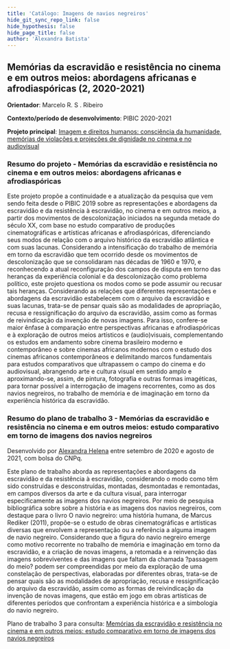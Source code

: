 ```yaml
---
title: 'Catálogo: Imagens de navios negreiros'
hide_git_sync_repo_link: false
hide_hypothesis: false
hide_page_title: false
author: 'Alexandra Batista'
---
```


## Memórias da escravidão e resistência no cinema e em outros meios: abordagens africanas e afrodiaspóricas (2, 2020-2021)

**Orientador**: Marcelo R. S . Ribeiro

**Contexto/período de desenvolvimento**: PIBIC 2020-2021

**Projeto principal**: [Imagem e direitos humanos: consciência da humanidade, memórias de violações e projeções de dignidade no cinema e no audiovisual](/projetos/pesquisa/imagem-e-direitos-humanos)

### Resumo do projeto - Memórias da escravidão e resistência no cinema e em outros meios: abordagens africanas e afrodiaspóricas

Este projeto propõe a continuidade e a atualização da pesquisa que vem sendo feita desde o PIBIC 2019 sobre as representações e abordagens da escravidão e da resistência à escravidão, no cinema e em outros meios, a partir dos movimentos de descolonização iniciados na segunda metade do século XX, com base no estudo comparativo de produções cinematográficas e artísticas africanas e afrodiaspóricas, diferenciando seus modos de relação com o arquivo histórico da escravidão atlântica e com suas lacunas. Considerando a intensificação do trabalho de memória em torno da escravidão que tem ocorrido desde os movimentos de descolonização que se consolidaram nas décadas de 1960 e 1970, e reconhecendo a atual reconfiguração dos campos de disputa em torno das heranças da experiência colonial e da descolonização como problema político, este projeto questiona os modos como se pode assumir ou recusar tais heranças. Considerando as relações que diferentes representações e abordagens da escravidão estabelecem com o arquivo da escravidão e suas lacunas, trata-se de pensar quais são as modalidades de apropriação, recusa e ressignificação do arquivo da escravidão, assim como as formas de reivindicação da invenção de novas imagens. Para isso, confere-se maior ênfase à comparação entre perspectivas africanas e afrodiaspóricas e à exploração de outros meios artísticos e (audio)visuais, complementando os estudos em andamento sobre cinema brasileiro moderno e contemporâneo e sobre cinemas africanos modernos com o estudo dos cinemas africanos contemporâneos e delimitando marcos fundamentais para estudos comparativos que ultrapassem o campo do cinema e do audiovisual, abrangendo arte e cultura visual em sentido amplo e aproximando-se, assim, de pintura, fotografia e outras formas imagéticas, para tornar possível a interrogação de imagens recorrentes, como as dos navios negreiros, no trabalho de memória e de imaginação em torno da experiência histórica da escravidão.

### Resumo do plano de trabalho 3 - Memórias da escravidão e resistência no cinema e em outros meios: estudo comparativo em torno de imagens dos navios negreiros

Desenvolvido por [Alexandra Helena](/quem-somos/integrantes/alexandra-helena) entre setembro de 2020 e agosto de 2021, com bolsa do CNPq.

Este plano de trabalho aborda as representações e abordagens da escravidão e da resistência à escravidão, considerando o modo como têm sido construídas e desconstruídas, montadas, desmontadas e remontadas, em campos diversos da arte e da cultura visual, para interrogar especificamente as imagens dos navios negreiros. Por meio de pesquisa bibliográfica sobre sobre a história e as imagens dos navios negreiros, com destaque para o livro O navio negreiro: uma história humana, de Marcus Rediker (2011), propõe-se o estudo de obras cinematográficas e artísticas diversas que envolvem a representação ou a referência a alguma imagem de navio negreiro. Considerando que a figura do navio negreiro emerge como motivo recorrente no trabalho de memória e imaginação em torno da escravidão, e a criação de novas imagens, a retomada e a reinvenção das imagens sobreviventes e das imagens que faltam da chamada ?passagem do meio? podem ser compreendidas por meio da exploração de uma constelação de perspectivas, elaboradas por diferentes obras, trata-se de pensar quais são as modalidades de apropriação, recusa e ressignificação do arquivo da escravidão, assim como as formas de reivindicação da invenção de novas imagens, que estão em jogo em obras artísticas de diferentes períodos que confrontam a experiência histórica e a simbologia do navio negreiro.

Plano de trabalho 3 para consulta: [Memórias da escravidão e resistência no cinema e em outros meios: estudo comparativo em torno de imagens dos navios negreiros](Plano_de_trabalho_3_PIBIC_2020.pdf)